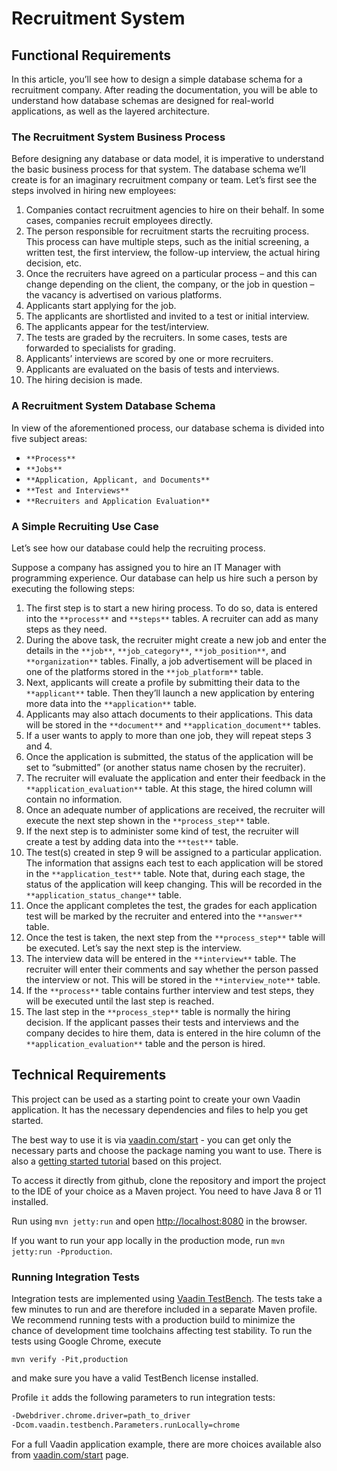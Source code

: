 # Recruitment System

## Functional Requirements

In this article, you’ll see how to design a simple database schema for a recruitment company. 
After reading the documentation, you will be able to understand how database schemas are designed for real-world 
applications, as well as the layered architecture.

### The Recruitment System Business Process

Before designing any database or data model, it is imperative to understand the basic business process for that system. The database schema we’ll create is for an imaginary recruitment company or team. Let’s first see the steps involved in hiring new employees:

1.  Companies contact recruitment agencies to hire on their behalf. In some cases, companies recruit employees directly.
2.  The person responsible for recruitment starts the recruiting process. This process can have multiple steps, such as the initial screening, a written test, the first interview, the follow-up interview, the actual hiring decision, etc.
3.  Once the recruiters have agreed on a particular process – and this can change depending on the client, the company, or the job in question – the vacancy is advertised on various platforms.
4.  Applicants start applying for the job.
5.  The applicants are shortlisted and invited to a test or initial interview.
6.  The applicants appear for the test/interview.
7.  The tests are graded by the recruiters. In some cases, tests are forwarded to specialists for grading.
8.  Applicants’ interviews are scored by one or more recruiters.
9.  Applicants are evaluated on the basis of tests and interviews.
10.  The hiring decision is made.

### A Recruitment System Database Schema

In view of the aforementioned process, our database schema is divided into five subject areas:

-   `**Process**`
-   `**Jobs**`
-   `**Application, Applicant, and Documents**`
-   `**Test and Interviews**`
-   `**Recruiters and Application Evaluation**`

### A Simple Recruiting Use Case

Let’s see how our database could help the recruiting process.

Suppose a company has assigned you to hire an IT Manager with programming experience. Our database can help us hire such a person by executing the following steps:

1.  The first step is to start a new hiring process. To do so, data is entered into the `**process**` and `**steps**` tables. A recruiter can add as many steps as they need.
2.  During the above task, the recruiter might create a new job and enter the details in the `**job**`, `**job_category**`, `**job_position**`, and `**organization**` tables. Finally, a job advertisement will be placed in one of the platforms stored in the `**job_platform**` table.
3.  Next, applicants will create a profile by submitting their data to the `**applicant**` table. Then they’ll launch a new application by entering more data into the `**application**` table.
4.  Applicants may also attach documents to their applications. This data will be stored in the `**document**` and `**application_document**` tables.
5.  If a user wants to apply to more than one job, they will repeat steps 3 and 4.
6.  Once the application is submitted, the status of the application will be set to “submitted” (or another status name chosen by the recruiter).
7.  The recruiter will evaluate the application and enter their feedback in the `**application_evaluation**` table. At this stage, the hired column will contain no information.
8.  Once an adequate number of applications are received, the recruiter will execute the next step shown in the `**process_step**` table.
9.  If the next step is to administer some kind of test, the recruiter will create a test by adding data into the `**test**` table.
10.  The test(s) created in step 9 will be assigned to a particular application. The information that assigns each test to each application will be stored in the `**application_test**` table. Note that, during each stage, the status of the application will keep changing. This will be recorded in the `**application_status_change**` table.
11.  Once the applicant completes the test, the grades for each application test will be marked by the recruiter and entered into the `**answer**` table.
12.  Once the test is taken, the next step from the `**process_step**` table will be executed. Let’s say the next step is the interview.
13.  The interview data will be entered in the `**interview**` table. The recruiter will enter their comments and say whether the person passed the interview or not. This will be stored in the `**interview_note**` table.
14.  If the `**process**` table contains further interview and test steps, they will be executed until the last step is reached.
15.  The last step in the `**process_step**` table is normally the hiring decision. If the applicant passes their tests and interviews and the company decides to hire them, data is entered in the hire column of the `**application_evaluation**` table and the person is hired.


## Technical Requirements

This project can be used as a starting point to create your own Vaadin application.
It has the necessary dependencies and files to help you get started.

The best way to use it is via [vaadin.com/start](https://vaadin.com/start) - you can get only the necessary parts and choose the package naming you want to use.
There is also a [getting started tutorial](https://vaadin.com/tutorials/getting-started-with-flow) based on this project.

To access it directly from github, clone the repository and import the project to the IDE of your choice as a Maven project. You need to have Java 8 or 11 installed.

Run using `mvn jetty:run` and open [http://localhost:8080](http://localhost:8080) in the browser.

If you want to run your app locally in the production mode, run `mvn jetty:run -Pproduction`.

### Running Integration Tests

Integration tests are implemented using [Vaadin TestBench](https://vaadin.com/testbench). The tests take a few minutes to run and are therefore included in a separate Maven profile. We recommend running tests with a production build to minimize the chance of development time toolchains affecting test stability. To run the tests using Google Chrome, execute

`mvn verify -Pit,production`

and make sure you have a valid TestBench license installed.

Profile `it` adds the following parameters to run integration tests:
```sh
-Dwebdriver.chrome.driver=path_to_driver
-Dcom.vaadin.testbench.Parameters.runLocally=chrome
```

For a full Vaadin application example, there are more choices available also from [vaadin.com/start](https://vaadin.com/start) page.

